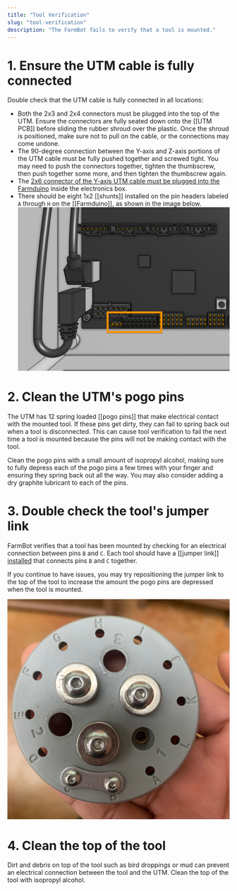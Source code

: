 ```yaml
---
title: "Tool Verification"
slug: "tool-verification"
description: "The FarmBot fails to verify that a tool is mounted."
---
```


# 1. Ensure the UTM cable is fully connected

Double check that the UTM cable is fully connected in all locations:

- Both the 2x3 and 2x4 connectors must be plugged into the top of the UTM. Ensure the connectors are fully seated down onto the [[UTM PCB]] before sliding the rubber shroud over the plastic. Once the shroud is positioned, make sure not to pull on the cable, or the connections may come undone.
- The 90-degree connection between the Y-axis and Z-axis portions of the UTM cable must be fully pushed together and screwed tight. You may need to push the connectors together, tighten the thumbscrew, then push together some more, and then tighten the thumbscrew again.
- The [2x6 connector of the Y-axis UTM cable must be plugged into the Farmduino](../../assembly/electronics.md#step-5-plug-in-the-utm-cable) inside the electronics box.
- There should be eight 1x2 [[shunts]] installed on the pin headers labeled `A` through `H` on the [[Farmduino]], as shown in the image below.
![farmduino utm shunts](_images/farmduino_utm_shunts.png)

# 2. Clean the UTM's pogo pins

The UTM has 12 spring loaded [[pogo pins]] that make electrical contact with the mounted tool. If these pins get dirty, they can fail to spring back out when a tool is disconnected. This can cause tool verification to fail the next time a tool is mounted because the pins will not be making contact with the tool.

Clean the pogo pins with a small amount of isopropyl alcohol, making sure to fully depress each of the pogo pins a few times with your finger and ensuring they spring back out all the way. You may also consider adding a dry graphite lubricant to each of the pins.

# 3. Double check the tool's jumper link

FarmBot verifies that a tool has been mounted by checking for an electrical connection between pins `B` and `C`. Each tool should have a [[jumper link]] [installed](../../extras/reference/basic-tool-hardware.md#step-2-install-the-tool-verification-jumper-link) that connects pins `B` and `C` together.

If you continue to have issues, you may try repositioning the jumper link to the top of the tool to increase the amount the pogo pins are depressed when the tool is mounted.

![jumper link on top](_images/jumper_link_on_top.png)

# 4. Clean the top of the tool

Dirt and debris on top of the tool such as bird droppings or mud can prevent an electrical connection between the tool and the UTM. Clean the top of the tool with isopropyl alcohol.
